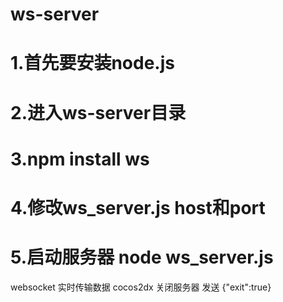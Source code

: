 ws-server
=========
1.首先要安装node.js
=
2.进入ws-server目录
=========
3.npm install ws
=========
4.修改ws_server.js host和port
=========
5.启动服务器 node ws_server.js
=====
websocket 实时传输数据 cocos2dx 
关闭服务器 发送 {"exit":true}

